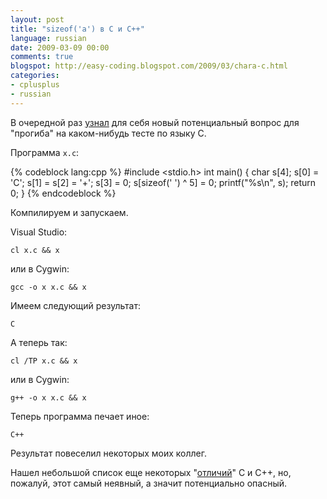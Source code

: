 ```yaml
---
layout: post
title: "sizeof('a') в С и C++"
language: russian
date: 2009-03-09 00:00
comments: true
blogspot: http://easy-coding.blogspot.com/2009/03/chara-c.html
categories:
- cplusplus
- russian
---
```

В очередной раз [узнал][Алена С++ про sizeof] для себя новый потенциальный вопрос для "прогиба" на каком-нибудь тесте по языку С.

[Алена С++ про sizeof]: http://alenacpp.blogspot.com/2009/03/sizeofa.html

Программа `x.c`:

{% codeblock lang:cpp %}
#include <stdio.h>
int main() {
  char s[4];
  s[0] = 'C'; s[1] = s[2] = '+'; s[3] = 0;
  s[sizeof(' ') ^ 5] = 0;
  printf("%s\n", s);
  return 0;
}
{% endcodeblock %}

Компилируем и запускаем.

Visual Studio:

    cl x.c && x

или в Cygwin:

    gcc -o x x.c && x

Имеем следующий результат:

    C

А теперь так:

    cl /TP x.c && x

или в Cygwin:

    g++ -o x x.c && x

Теперь программа печает иное:

    C++

Результат повеселил некоторых моих коллег.

Нашел небольшой список еще некоторых "[отличий][C vs C++ in compile time]" С и С++, но, пожалуй, этот самый неявный, а значит потенциально опасный.

[C vs C++ in compile time]: http://grprakash.googlepages.com/confusion
